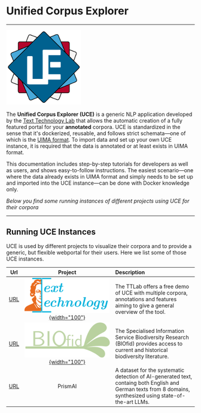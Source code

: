 <h1 class="centered mb-0">Unified Corpus Explorer</h1>
<hr class="mt-1"/>

<div class="centered">
    <img src="img/logo.png" style="width:200px; text-align:center"/>
</div>

The **Unified Corpus Explorer (UCE)** is a generic NLP application developed by the [Text Technology Lab](https://www.texttechnologylab.org/) that allows the automatic creation of a fully featured portal for your **annotated** corpora. UCE is standardized in the sense that it's dockerized, reusable, and follows strict schemata—one of which is the [UIMA format](https://uima.apache.org/). To import data and set up your own UCE instance, it is required that the data is annotated or at least exists in UIMA format. 

This documentation includes step-by-step tutorials for developers as well as users, and shows easy-to-follow instructions. The easiest scenario—one where the data already exists in UIMA format and simply needs to be set up and imported into the UCE instance—can be done with Docker knowledge only.

*Below you find some running instances of different projects using UCE for their corpora*

<hr/>

## Running UCE Instances

UCE is used by different projects to visualize their corpora and to provide a generic, but flexible webportal for their users. Here we list some of those UCE instances.

| Url        | Project           | Description  |
| ------------- |:-------------:| :-----|
| [URL](http://uce.texttechnologylab.org/)      | [![TTLab](./img/ttlab-logo.png){width="100"}](https://www.texttechnologylab.org/) | The TTLab offers a free demo of UCE with multiple corpora, annotations and features aiming to give a general overview of the tool. |
| [URL](http://biofid.uce.texttechnologylab.org/)      | [![BIOfid](./img/projects/BIOfid.png){width="100"}](https://www.biofid.de/de/) | The Specialised Information Service Biodiversity Research (BIOfid) provides access to current and historical biodiversity literature. |
| [URL](http://prismai.uce.texttechnologylab.org/)      | PrismAI      |  A dataset for the systematic detection of AI-generated text, containg both English and German texts from 8 domains, synthesized using state-of-the-art LLMs. |


